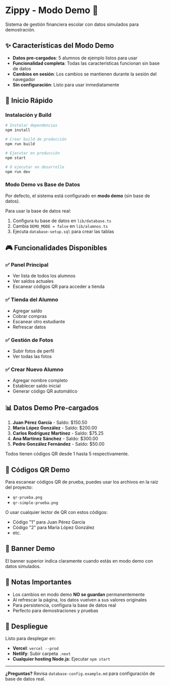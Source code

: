 # Zippy - Modo Demo 🎯

Sistema de gestión financiera escolar con datos simulados para demostración.

## ✨ Características del Modo Demo

- **Datos pre-cargados**: 5 alumnos de ejemplo listos para usar
- **Funcionalidad completa**: Todas las características funcionan sin base de datos
- **Cambios en sesión**: Los cambios se mantienen durante la sesión del navegador
- **Sin configuración**: Listo para usar inmediatamente

## 🚀 Inicio Rápido

### Instalación y Build

```bash
# Instalar dependencias
npm install

# Crear build de producción
npm run build

# Ejecutar en producción
npm start

# O ejecutar en desarrollo
npm run dev
```

### Modo Demo vs Base de Datos

Por defecto, el sistema está configurado en **modo demo** (sin base de datos).

Para usar la base de datos real:
1. Configura tu base de datos en `lib/database.ts`
2. Cambia `DEMO_MODE = false` en `lib/alumnos.ts`
3. Ejecuta `database-setup.sql` para crear las tablas

## 🎮 Funcionalidades Disponibles

### ✅ Panel Principal
- Ver lista de todos los alumnos
- Ver saldos actuales
- Escanear códigos QR para acceder a tienda

### ✅ Tienda del Alumno
- Agregar saldo
- Cobrar compras
- Escanear otro estudiante
- Refrescar datos

### ✅ Gestión de Fotos
- Subir fotos de perfil
- Ver todas las fotos

### ✅ Crear Nuevo Alumno
- Agregar nombre completo
- Establecer saldo inicial
- Generar código QR automático

## 📊 Datos Demo Pre-cargados

1. **Juan Pérez García** - Saldo: $150.50
2. **María López González** - Saldo: $200.00
3. **Carlos Rodríguez Martínez** - Saldo: $75.25
4. **Ana Martínez Sánchez** - Saldo: $300.00
5. **Pedro González Fernández** - Saldo: $50.00

Todos tienen códigos QR desde 1 hasta 5 respectivamente.

## 🔄 Códigos QR Demo

Para escanear códigos QR de prueba, puedes usar los archivos en la raíz del proyecto:
- `qr-prueba.png`
- `qr-simple-prueba.png`

O usar cualquier lector de QR con estos códigos:
- Código "1" para Juan Pérez García
- Código "2" para María López González
- etc.

## 🎨 Banner Demo

El banner superior indica claramente cuando estás en modo demo con datos simulados.

## 📝 Notas Importantes

- Los cambios en modo demo **NO se guardan** permanentemente
- Al refrescar la página, los datos vuelven a sus valores originales
- Para persistencia, configura la base de datos real
- Perfecto para demostraciones y pruebas

## 🚀 Despliegue

Listo para desplegar en:
- **Vercel**: `vercel --prod`
- **Netlify**: Subir carpeta `.next` 
- **Cualquier hosting Node.js**: Ejecutar `npm start`

---

**¿Preguntas?** Revisa `database-config.example.md` para configuración de base de datos real.
